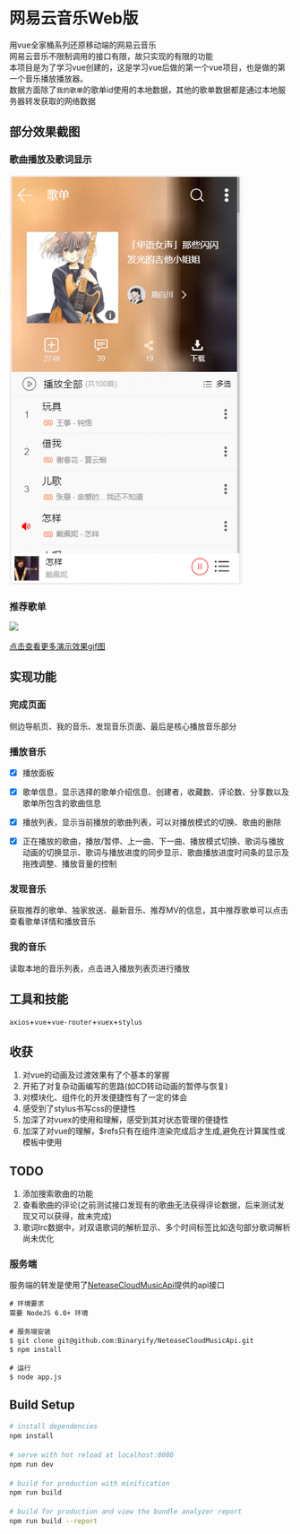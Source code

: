 # 网易云音乐Web版
用vue全家桶系列还原移动端的网易云音乐  
网易云音乐不限制调用的接口有限，故只实现的有限的功能  
本项目是为了学习vue创建的，这是学习vue后做的第一个vue项目，也是做的第一个音乐播放播放器。  
数据方面除了`我的歌单`的歌单id使用的本地数据，其他的歌单数据都是通过本地服务器转发获取的网络数据


## 部分效果截图
### 歌曲播放及歌词显示
![](static/images/showdemo/playMusic.gif)
### 推荐歌单
![](static/images/showdemo/recommendMusic.gif)

[点击查看更多演示效果gif图](static/images/showdemo)


## 实现功能
### 完成页面
侧边导航页、我的音乐、发现音乐页面、最后是核心播放音乐部分
### 播放音乐
- [x] 播放面板
- [x] 歌单信息，显示选择的歌单介绍信息、创建者，收藏数、评论数、分享数以及歌单所包含的歌曲信息
- [x] 播放列表，显示当前播放的歌曲列表，可以对播放模式的切换、歌曲的删除
- [x] 正在播放的歌曲，播放/暂停、上一曲、下一曲、播放模式切换、歌词与播放动画的切换显示、歌词与播放进度的同步显示、歌曲播放进度时间条的显示及拖拽调整、播放音量的控制  


### 发现音乐
获取推荐的歌单、独家放送、最新音乐、推荐MV的信息，其中推荐歌单可以点击查看歌单详情和播放音乐
### 我的音乐
读取本地的音乐列表，点击进入播放列表页进行播放

## 工具和技能
`axios`+`vue`+`vue-router`+`vuex`+`stylus`

## 收获
1. 对vue的动画及过渡效果有了个基本的掌握
2. 开拓了对复杂动画编写的思路(如CD转动动画的暂停与恢复)
3. 对模块化、组件化的开发便捷性有了一定的体会
4. 感受到了stylus书写css的便捷性
5. 加深了对vuex的使用和理解，感受到其对状态管理的便捷性
6. 加深了对vue的理解，$refs只有在组件渲染完成后才生成,避免在计算属性或模板中使用

## TODO
1. 添加搜索歌曲的功能
2. 查看歌曲的评论(之前测试接口发现有的歌曲无法获得评论数据，后来测试发现又可以获得，故未完成)
3. 歌词lrc数据中，对双语歌词的解析显示、多个时间标签比如迭句部分歌词解析尚未优化

### 服务端
服务端的转发是使用了[NeteaseCloudMusicApi](https://github.com/Binaryify/NeteaseCloudMusicApi)提供的api接口
```
# 环境要求
需要 NodeJS 6.0+ 环境

# 服务端安装
$ git clone git@github.com:Binaryify/NeteaseCloudMusicApi.git
$ npm install

# 运行
$ node app.js
```

## Build Setup

``` bash
# install dependencies
npm install

# serve with hot reload at localhost:8080
npm run dev

# build for production with minification
npm run build

# build for production and view the bundle analyzer report
npm run build --report
```
